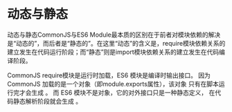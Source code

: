 # 动态与静态 
动态与静态CommonJS与ES6 Module最本质的区别在于前者对模块依赖的解决是“动态的”，而后者是“静态的”。在这里“动态”的含义是，require模块依赖关系的建立发生在代码运行阶段；而“静态”则是import模块依赖关系的建立发生在代码编译阶段。

CommonJS require模块是运行时加载，ES6 模块是编译时输出接口。 因为 CommonJS 加载的是一个对象（即module.exports属性），该对象 只有在脚本运行完才会生成 。 而 ES6 模块不是对象，它的对外接口只是一种静态定义， 在代码静态解析阶段就会生成 。
